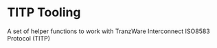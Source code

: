 # TITP Tooling
A set of helper functions to work with TranzWare Interconnect ISO8583 Protocol (TITP)